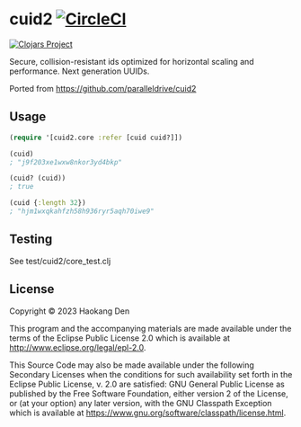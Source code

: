 # cuid2 [![CircleCI](https://dl.circleci.com/status-badge/img/gh/hden/cuid2/tree/main.svg?style=svg&circle-token=e446bb4839884cea2d33a789e43f57bdc0823200)](https://dl.circleci.com/status-badge/redirect/gh/hden/cuid2/tree/main)
[![Clojars Project](https://img.shields.io/clojars/v/com.github.hden/cuid2.svg)](https://clojars.org/com.github.hden/cuid2)

Secure, collision-resistant ids optimized for horizontal scaling and performance. Next generation UUIDs.

Ported from https://github.com/paralleldrive/cuid2

## Usage

```clj
(require '[cuid2.core :refer [cuid cuid?]])

(cuid)
; "j9f203xe1wxw8nkor3yd4bkp"

(cuid? (cuid))
; true

(cuid {:length 32})
; "hjm1wxqkahfzh58h936ryr5aqh70iwe9"
```

## Testing

See test/cuid2/core_test.clj

## License

Copyright © 2023 Haokang Den

This program and the accompanying materials are made available under the
terms of the Eclipse Public License 2.0 which is available at
http://www.eclipse.org/legal/epl-2.0.

This Source Code may also be made available under the following Secondary
Licenses when the conditions for such availability set forth in the Eclipse
Public License, v. 2.0 are satisfied: GNU General Public License as published by
the Free Software Foundation, either version 2 of the License, or (at your
option) any later version, with the GNU Classpath Exception which is available
at https://www.gnu.org/software/classpath/license.html.
